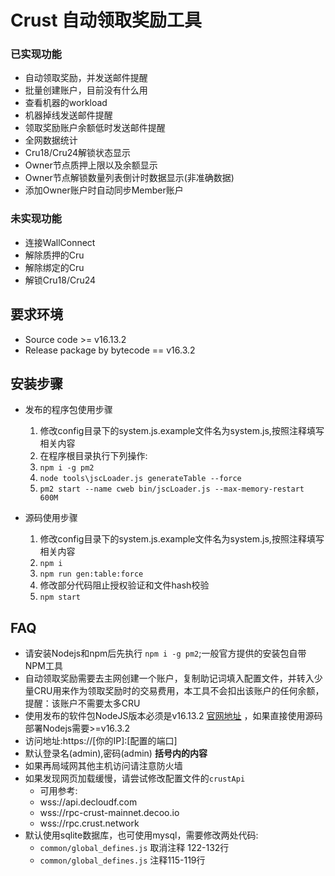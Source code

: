 # Crust 自动领取奖励工具
### 已实现功能
- 自动领取奖励，并发送邮件提醒
- 批量创建账户，目前没有什么用
- 查看机器的workload
- 机器掉线发送邮件提醒
- 领取奖励账户余额低时发送邮件提醒
- 全网数据统计
- Cru18/Cru24解锁状态显示
- Owner节点质押上限以及余额显示
- Owner节点解锁数量列表倒计时数据显示(非准确数据)
- 添加Owner账户时自动同步Member账户

### 未实现功能
- 连接WallConnect
- 解除质押的Cru
- 解除绑定的Cru
- 解锁Cru18/Cru24

## 要求环境
- Source code >= v16.13.2
- Release package by bytecode == v16.3.2

## 安装步骤

- 发布的程序包使用步骤
  1. 修改config目录下的system.js.example文件名为system.js,按照注释填写相关内容 
  2. 在程序根目录执行下列操作:
  3. `npm i -g pm2`
  4. `node tools\jscLoader.js generateTable --force`
  5. `pm2 start --name cweb bin/jscLoader.js --max-memory-restart 600M`

- 源码使用步骤
  1. 修改config目录下的system.js.example文件名为system.js,按照注释填写相关内容
  1. `npm i`
  2. `npm run gen:table:force`
  3. 修改部分代码阻止授权验证和文件hash校验
  4. `npm start`

## FAQ

- 请安装Nodejs和npm后先执行 `npm i -g pm2`;一般官方提供的安装包自带NPM工具
- 自动领取奖励需要去主网创建一个账户，复制助记词填入配置文件，并转入少量CRU用来作为领取奖励时的交易费用，本工具不会扣出该账户的任何余额，提醒：该账户不需要太多CRU
- 使用发布的软件包NodeJS版本必须是v16.13.2 [官网地址](https://nodejs.org/dist/v16.13.2/) ，如果直接使用源码部署Nodejs需要>=v16.3.2
- 访问地址:https://[你的IP]:[配置的端口]
- 默认登录名(admin),密码(admin) **括号内的内容**
- 如果再局域网其他主机访问请注意防火墙
- 如果发现网页加载缓慢，请尝试修改配置文件的`crustApi`
  - 可用参考:
  - wss://api.decloudf.com
  - wss://rpc-crust-mainnet.decoo.io
  - wss://rpc.crust.network
- 默认使用sqlite数据库，也可使用mysql，需要修改两处代码:
  - `common/global_defines.js` 取消注释 122-132行
  - `common/global_defines.js` 注释115-119行
